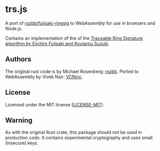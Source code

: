 # trs.js

A port of [rozbb/fujisaki-ringsig](https://github.com/rozbb/fujisaki-ringsig) to WebAssembly for use in browsers and Node.js.

Contains an implementation of the of the [Traceable Ring Signature algorithm by Eiichiro Fujisaki and Koutarou Suzuki](https://eprint.iacr.org/2006/389.pdf).

## Authors

The original rust code is by Michael Rosenberg: [rozbb](https://github.com/rozbb).
Ported to WebAssembly by Vivek Nair: [VCNinc](https://github.com/VCNinc).

## License

Licensed under the MIT license ([LICENSE-MIT](LICENSE-MIT)).

## Warning

As with the original Rust crate, this package should not be used in production code. It contains experimental cryptography and uses small (insecure) keys.
